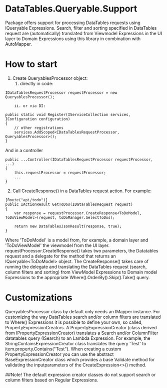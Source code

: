 # DataTables.Queryable.Support
Package offers support for processing DataTables requests using IQueryable Expressions. Search, filter and sorting specified in DataTables request are (automatically) translated from Viewmodel Expressions in the UI layer to Domain Expressions using this library in combination with AutoMapper.

# How to start

1. Create QueryablesProcessor object:
   1. directly in code:
```
IDataTablesRequestProcessor requestProcessor = new QueryablesProcessor();
```
        ii. or via DI:
```
public static void Register(IServiceCollection services, IConfiguration configuration)
{
    // other registrations
    services.AddScoped<IDataTablesRequestProcessor, QueryablesProcessor>();
}
```
And in a controller
```
public ...Controller(IDataTablesRequestProcessor requestProcessor, ...)
{
    this.requestProcessor = requestProcessor;
    ...
}
```
   
2. Call CreateResponse() in a DataTables request action. For example:

```
[Route("api/todo")]
public IActionResult GetToDos(IDataTablesRequest request)
{
    var response = requestProcessor.CreateResponse<ToDoModel, ToDoViewModel>(request, toDoManager.SelectToDos);
            
    return new DataTablesJsonResult(response, true);
}
```

Where 'ToDoModel' is a model from, for example, a domain layer and 'ToDoViewModel' the viewmodel from the UI layer. 
requestProcessor.CreateResponse() takes two parameters, the Datatables request and a delegate for the method that returns an IQueryable\<ToDoModel> object.
The CreateResponse() takes care of running the delegate and translating the DataTables request (search, column filters and sorting) from ViewModel Expressions to Domain model Expressions to the appropriate Where().OrderBy().Skip().Take() query.

# Customizations
QueryablesProcessor class by default only needs an IMapper instance. For customizing the way DataTables search and/or column filters are translated to Where() Expressions it is possible to define your own, so called, PropertyExpressionCreators. 
A PropertyExpressionCreator (class derived from IPropertyExpressionCreator) translates a Search and/or ColumnFilter datatables query (ISearch) to an Lambda Expression.
For example, the StringContainsExpressionCreator class translates the query 'Test' to item.property.Contains("Test").
When creating a custom PropertyExpressionCreator you can use the abstract BaseExpressionCreator class which provides a base Validate method for validating the inputparameters of the CreateExpression<>() method.

##Note!
The default expression creator classes do not support search or column filters based on Regular Expressions. 